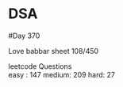 # DSA

#Day 370

Love babbar sheet
    108/450
    
leetcode Questions   
easy : 147
medium: 209
hard: 27

 
